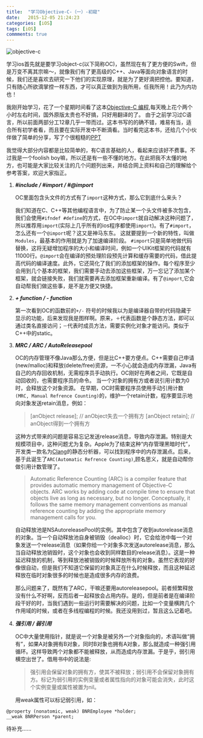 ```yaml
---
title:  "学习Objective-C-（一）-初窥"
date:   2015-12-05 21:24:23
categories: [iOS]
tags: [iOS]
commments: true
---
```

![objective-c](http://upload-images.jianshu.io/upload_images/1136939-2cc1acf1a97ed073.png?imageMogr2/auto-orient/strip%7CimageView2/2/w/1240)

学习ios首先就是要学习object-c(以下简称OC)，虽然现在有了更方便的Swift，但是万变不离其宗嘛～，就像我们有了更高级的C++、Java等面向对象语言的时候，我们还是喜欢去研究一下他们的实现原理，就是为了更好滴把控他。要知道，只有随心所欲滴掌控一样东西，才可以真正做到为我所用，任我所用！此乃为内功也！

我刚开始学习，花了一个星期时间看了这本[Objective-C 编程](http://book.douban.com/subject/19962787/),每天晚上花个两个小时左右时间，国外原版太贵也不好搞，只好用翻译的了。 由于之前学习过C语言，所以前面两部分工12章几乎一带而过。这本书写的的确不错，难易有当，适合所有初学者看，而且要在实际开发中不断滴看。当时看完这本书，还给几个小伙伴做了简单的分享，写了个很粗糙的[PPT](http://pan.baidu.com/disk/home#path=%252F%25E6%2588%2591%25E7%259A%2584%25E6%2596%2587%25E6%25A1%25A3)

我觉得大部分内容都是比较简单的，有C语言基础的人，看起来应该好不费事。不过我是一个foolish boy嘛，所以还是有一些不懂的地方。在此把我不太懂的地方，也可能是大家比较关注的几个问题列出来，并结合网上资料和自己的理解给个参考答案，欢迎大家指正。

1. ***#include  / #import  /  #@import***

      OC里面包含头文件的方式有了`import`这种方式，那么它到底什么来头？

      我们知道在C、C++等其他编程语言中，为了防止某一个头文件被多次包含，我们会使用`#ifndef #define`的方式，在OC中`import`就自动解决这种问题了，所以推荐用`import`(实际上几乎所有的ios程序都使用`import`)。有了`#import`，怎么还有一个`@import`呢？这又是神马东东。 这就要提到一个新的特性，叫做`Modules`，最基本的作用就是为了加速编译阶段。 `#import`只是简单地做代码替换，这将无疑增加程序的大小和编译时间，例如一个UIKit框架的代码就有11000行。`@import`会在编译的预处理阶段预先计算和缓存需要的代码，借此提高代码的编译速度。此外，它还简化了我们的添加框架的操作。每个程序至少会用到几个基本的框架，我们需要手动去添加这些框架，万一忘记了添加某个框架，就会链接失败，我们就需要再去添加框架重新编译。有了`@import`,它会自动帮我们做这些事，是不是方便又快捷。

2. ***+ function / - function***

    第一次看到OC的函数前的`+/-` 符号的时候我以为是编译器自带的代码隐藏于显示的功能，后来发现我是图样啊。原来，`＋`代表函数是个静态方法，即可以通过类名直接访问；`－`代表时成员方法，需要实例化对象才能访问。类似于C++中的static。

3. ***MRC / ARC / AutoReleasepool***

    OC的内存管理不像Java那么方便，但是比C++要方便点。C++需要自己申请(new/malloc)和释放(delete/free)资源，一不小心就会造成内存泄漏，Java有自己的内存回收机制，无需程序员手动执行。OC刚好在两者之间，它既是自动回收的，也需要程序员的命令。
当一个对象的拥有方或者说引用计数为0时，会释放这个对象资源。
在早期，OC时需要程序员使用手动引用计数`(MRC, Manual Refrence Counting)`的，维护一个retain计数，程序要显示地向对象发送retain消息，例如：

    >[anObject release]; // anObject失去一个拥有方
   [anObject retain];     // anObject得到一个拥有方

    这种方式带来的问题是容易忘记发送release消息，导致内存泄漏。特别是大规模项目中，这种问题尤为复杂。Apple为了结束这种“内存管理黑暗时代”，开发类一款名为[Clang](http://baike.baidu.com/link?url=VZ9hd8zuMcv-x8q6sZohcfqBdY3PY-z5aY_ju0CVrafommTBcetpKyAr03_NEQc5bHCOYpj2nUAHIOjCvM2ina)的静态分析器，可以找到程序中的内存泄漏点。后来，基于此诞生了`ARC(Automatic Refrence Counting)`,顾名思义，就是自动帮你做引用计数管理了。

    >Automatic Reference Counting (ARC) is a compiler feature that provides automatic memory management of Objective-C objects. ARC works by adding code at compile time to ensure that objects live as long as necessary, but no longer. Conceptually, it follows the same memory management conventions as manual reference counting by adding the appropriate memory management calls for you.

    自动释放池是NSAutoreleasePool的实例。其中包含了收到autorelease消息的对象。当一个自动释放池自身被销毁（dealloc）时，它会给池中每一个对象发送一个release消息（如果你给一个对象多次发送autorelease消息，那么当自动释放池销毁时，这个对象也会收到同样数目的release消息）。这是一种延迟释放的机制，等到释放池被销毁的时候释放所有的对象。虽然它表现的好像很自动，但是我们不知道它保留的对象真正在什么时候释放，而且这种延迟释放在临时对象很多的时候也是造成很多内存的浪费。

     那么问题来了，既然有了ARC，干嘛还要用autoreleasepool。前者频繁释放没有什么不好啊，反而后者一起释放会占用内存。是的，但是前者是在编译阶段干好的时，当我们遇到一些运行时需要解决的问题，比如一个变量横跨几个作用域的时候，或者在多线程编程的时候。我还没用到过，暂且这么记着吧。
   
4. ***强引用 / 弱引用***

    OC中大量使用指针，就是说一个对象是被另外一个对象指向的，术语叫做“拥有”，如果A对象拥有B对象，同时B对象也拥有A对象，那么就造成一种强引用循环。这样导致两个对象都不能被释放，从而造成内存泄漏。于是乎，弱引用横空出世了。借用书中的说法是:
    >强引用会保留对象的拥有方，使其不被释放；弱引用不会保留对象拥有方。标记为弱引用的实例变量或者属性指向的对象可能会消失，此时这个实例变量或属性被置为nil。

    用weak属性可以标记弱引用，如：

``` objective_c 
@property (nonatomic, weak) BNREmployee *holder;
__weak BNRPerson *parent;
```

待补充......
